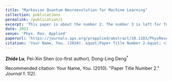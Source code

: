 ```yaml
---
title: "Markovian Quantum Neuroevolution for Machine Learning"
collection: publications
permalink: /publication/1
excerpt: 'This paper is about the number 2. The number 3 is left for future work.'
date: 2021
venue: 'Phys. Rev. Applied'
paperurl: 'https://journals.aps.org/prapplied/abstract/10.1103/PhysRevApplied.16.044039'
citation: 'Your Name, You. (2010). &quot;Paper Title Number 2.&quot; <i>Journal 1</i>. 1(1).'
---
```


**Zhide Lu**, Pei-Xin Shen (co-first author), Dong-Ling Deng<sup>$\dagger$

Recommended citation: Your Name, You. (2010). "Paper Title Number 2." <i>Journal 1</i>. 1(2).
